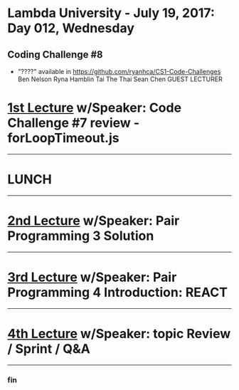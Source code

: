 # Lambda University - July 19, 2017: Day 012, Wednesday
## Coding Challenge #8
- "????" available in https://github.com/ryanhca/CS1-Code-Challenges
Ben Nelson
Ryna Hamblin
Tai The Thai
Sean Chen
GUEST LECTURER
# [1st Lecture](URL) w/Speaker: Code Challenge #7 review - forLoopTimeout.js

***
# LUNCH
***

# [2nd Lecture](URL) w/Speaker: Pair Programming 3 Solution

***

# [3rd Lecture](URL) w/Speaker: Pair Programming 4 Introduction: REACT

***

# [4th Lecture](URL) w/Speaker: topic Review / Sprint / Q&A

***

### fin
